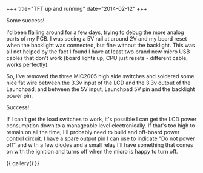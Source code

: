 +++
title="TFT up and running"
date="2014-02-12"
+++

Some success!

I'd been flailing around for a few days, trying to debug the more analog parts of my PCB. I was seeing a 5V rail at around 2V and my board reset when the backlight was connected, but fine without the backlight. This was all not helped by the fact I found I have at least two brand new micro USB cables that don't work (board lights up, CPU just resets - different cable, works perfectly).

So, I've removed the three MIC2005 high side switches and soldered some nice fat wire between the 3.3v input of the LCD and the 3.3v output of the Launchpad, and between the 5V input, Launchpad 5V pin and the backlight power pin.

Success!

If I can't get the load switches to work, it's possible I can get the LCD power consumption down to a manageable level electronically. If that's too high to remain on all the time, I'll probably need to build and off-board power control circuit. I have a spare output pin I can use to indicate "Do not power off" and with a few diodes and a small relay I'll have something that comes on with the ignition and turns off when the micro is happy to turn off.

{{ gallery() }}
